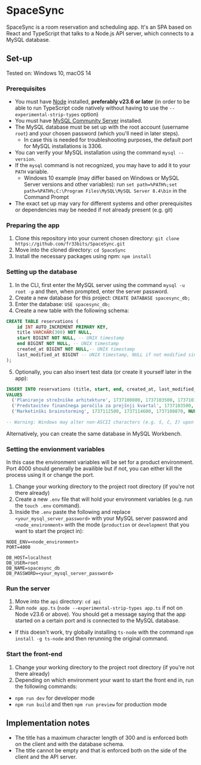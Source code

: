 # SpaceSync

SpaceSync is a room reservation and scheduling app. It's an SPA based on React and TypeScript that talks to a Node.js API server, which connects to a MySQL database.

## Set-up

Tested on: Windows 10, macOS 14

### Prerequisites

- You must have [Node](https://nodejs.org/en) installed, **preferably v23.6 or later** (in order to be able to run TypeScript code natively without having to use the `--experimental-strip-types` option)
- You must have [MySQL Community Server](https://dev.mysql.com/downloads/) installed.
- The MySQL database must be set up with the root account (username `root`) and your chosen password (which you'll need in later steps).
  - In case this is needed for troubleshooting purposes, the default port for MySQL installations is 3306.
- You can verify your MySQL installation using the command `mysql --version`.
- If the `mysql` command is not recognized, you may have to add it to your `PATH` variable.
  - Windows 10 example (may differ based on Windows or MySQL Server versions and other variables): run `set path=%PATH%;set path=%PATH%;C:\Program Files\MySQL\MySQL Server 8.4\bin` in the Command Prompt
- The exact set up may vary for different systems and other prerequisites or dependencies may be needed if not already present (e.g. git)

### Preparing the app

1. Clone this repository into your current chosen directory: `git clone https://github.com/fr33bits/SpaceSync.git`
2. Move into the cloned directory: `cd SpaceSync`
3. Install the necessary packages using npm: `npm install`

### Setting up the database

1. In the CLI, first enter the MySQL server using the command `mysql -u root -p` and then, when prompted, enter the server password.
2. Create a new database for this project: `CREATE DATABASE spacesync_db;`
3. Enter the database: `USE spacesync_db;`
4. Create a new table with the following schema:

```sql
CREATE TABLE reservations (
    id INT AUTO_INCREMENT PRIMARY KEY,
    title VARCHAR(300) NOT NULL,
    start BIGINT NOT NULL, -- UNIX timestamp
    end BIGINT NOT NULL, -- UNIX timestamp
    created_at BIGINT NOT NULL,-- UNIX timestamp
    last_modified_at BIGINT -- UNIX timestamp, NULL if not modified since creation
);
```

5. Optionally, you can also insert test data (or create it yourself later in the app):

```sql
INSERT INTO reservations (title, start, end, created_at, last_modified_at)
VALUES
  ('Planiranje strežniške arhitekture', 1737100800, 1737103500, 1737101524, NULL),
  ('Predstavitev finančnega poročila za prejšnji kvartal', 1737103500, 1737105300, 1737099059, 1737101512),
  ('Marketinški brainstorming', 1737112500, 1737114600, 1737108870, NULL);

-- Warning: Windows may alter non-ASCII characters (e.g. š, č, ž) upon pasting into the Command Prompt or similar
```

Alternatively, you can create the same database in MySQL Workbench.

### Setting the envionment variables

In this case the environment variables will be set for a product environment. Port 4000 should generally be availible but if not, you can either kill the process using it or change the port.

1. Change your working directory to the project root directory (if you're not there already)
2. Create a new `.env` file that will hold your environment variables (e.g. run the `touch .env` command).
3. Inside the `.env` paste the following and replace `<your_mysql_server_password>` with your MySQL server password and `<node_environment>` with the mode (`production` or `development` that you want to start the project in):

```env
NODE_ENV=<node_environment>
PORT=4000

DB_HOST=localhost
DB_USER=root
DB_NAME=spacesync_db
DB_PASSWORD=<your_mysql_server_password>
```

### Run the server

1. Move into the `api` directory: `cd api`
2. Run `node app.ts` (`node --experimental-strip-types app.ts` if not on Node v23.6 or above). You should get a message saying that the app started on a certain port and is connected to the MySQL database.
  - If this doesn't work, try globally installing `ts-node` with the command `npm install -g ts-node` and then rerunning the original command.

### Start the front-end

1. Change your working directory to the project root directory (if you're not there already)
2. Depending on which environment your want to start the front end in, run the following commands:
  - `npm run dev` for developer mode
  - `npm run build` and then `npm run preview` for production mode

## Implementation notes

- The title has a maximum character length of 300 and is enforced both on the client and with the database schema.
- The title cannot be empty and that is enforced both on the side of the client and the API server.
